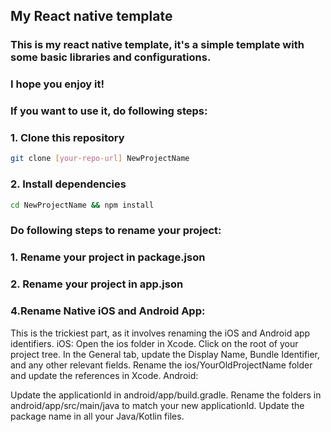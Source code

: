 ## My React native template

### This is my react native template, it's a simple template with some basic libraries and configurations.

### I hope you enjoy it!

### If you want to use it, do following steps:

### 1. Clone this repository

```bash
git clone [your-repo-url] NewProjectName
```

### 2. Install dependencies

```bash
cd NewProjectName && npm install
```

### Do following steps to rename your project:

### 1. Rename your project in package.json

### 2. Rename your project in app.json

### 4.Rename Native iOS and Android App:

This is the trickiest part, as it involves renaming the iOS and Android app identifiers.
iOS:
Open the ios folder in Xcode.
Click on the root of your project tree.
In the General tab, update the Display Name, Bundle Identifier, and any other relevant fields.
Rename the ios/YourOldProjectName folder and update the references in Xcode.
Android:

Update the applicationId in android/app/build.gradle.
Rename the folders in android/app/src/main/java to match your new applicationId.
Update the package name in all your Java/Kotlin files.
